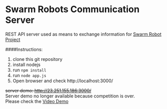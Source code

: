 # Swarm Robots Communication Server
REST API server used as means to exchange information for [Swarm Robot Project][1]


####Instructions:
1. clone this git repository
2. install nodejs
3. run `npm install`
4. run `node app.js`
5. Open browser and check http://localhost:3000/

<s>server demo: http://23.251.155.186:3000/</s>  
Server demo no longer available because competition is over.  
Please check the [Video Demo][2]

[1]: https://github.com/seungkim11/ROVER_11
[2]: https://youtu.be/JlaW2y9WkOY
